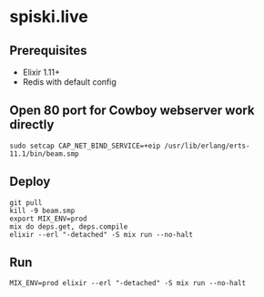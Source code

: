 # spiski.live

## Prerequisites

* Elixir 1.11+
* Redis with default config

## Open 80 port for Cowboy webserver work directly

```shell
sudo setcap CAP_NET_BIND_SERVICE=+eip /usr/lib/erlang/erts-11.1/bin/beam.smp
```

## Deploy

```shell
git pull 
kill -9 beam.smp 
export MIX_ENV=prod
mix do deps.get, deps.compile
elixir --erl "-detached" -S mix run --no-halt
```

## Run

```shell
MIX_ENV=prod elixir --erl "-detached" -S mix run --no-halt
```